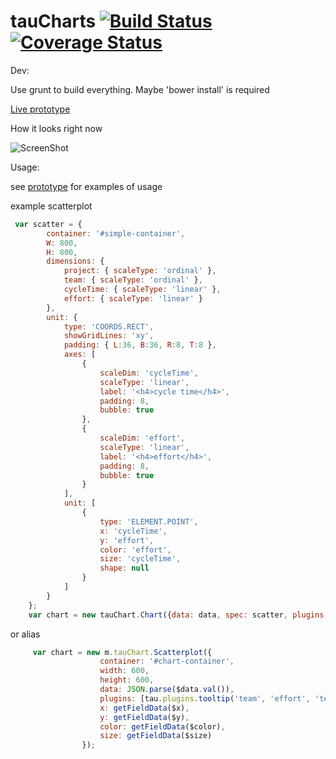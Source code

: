 tauCharts [![Build Status](https://travis-ci.org/TargetProcess/tauCharts.png?branch=master)](https://travis-ci.org/TargetProcess/tauCharts) [![Coverage Status](https://img.shields.io/coveralls/TargetProcess/tauCharts.svg)](https://coveralls.io/r/TargetProcess/tauCharts)
=========

Dev: 

Use grunt to build everything. Maybe 'bower install' is required

[Live prototype](https://targetprocess.github.io/tauCharts/)

How it looks right now

![ScreenShot](http://www.taucharts.com/images/charts.png)

Usage:

see [prototype](https://github.com/TargetProcess/tauCharts/tree/master/prototype) for examples of usage

example
scatterplot
```javascript
 var scatter = {
        container: '#simple-container',
        W: 800,
        H: 800,
        dimensions: {
            project: { scaleType: 'ordinal' },
            team: { scaleType: 'ordinal' },
            cycleTime: { scaleType: 'linear' },
            effort: { scaleType: 'linear' }
        },
        unit: {
            type: 'COORDS.RECT',
            showGridLines: 'xy',
            padding: { L:36, B:36, R:8, T:8 },
            axes: [
                {
                    scaleDim: 'cycleTime',
                    scaleType: 'linear',
                    label: '<h4>cycle time</h4>',
                    padding: 8,
                    bubble: true
                },
                {
                    scaleDim: 'effort',
                    scaleType: 'linear',
                    label: '<h4>effort</h4>',
                    padding: 8,
                    bubble: true
                }
            ],
            unit: [
                {
                    type: 'ELEMENT.POINT',
                    x: 'cycleTime',
                    y: 'effort',
                    color: 'effort',
                    size: 'cycleTime',
                    shape: null
                }
            ]
        }
    };
    var chart = new tauChart.Chart({data: data, spec: scatter, plugins: [tau.plugins.tooltip('team', 'count', 'month'), tau.plugins.highlighter()]});
```
or alias
```javascript
     var chart = new m.tauChart.Scatterplot({
                    container: '#chart-container',
                    width: 600,
                    height: 600,
                    data: JSON.parse($data.val()),
                    plugins: [tau.plugins.tooltip('team', 'effort', 'team','count'), tau.plugins.highlighter()],
                    x: getFieldData($x),
                    y: getFieldData($y),
                    color: getFieldData($color),
                    size: getFieldData($size)
                });
```
